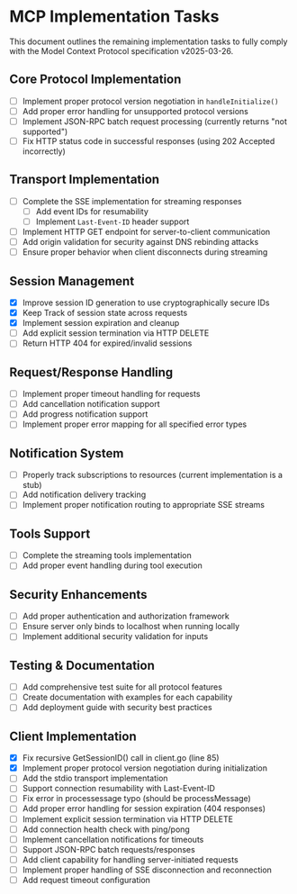 # MCP Implementation Tasks

This document outlines the remaining implementation tasks to fully comply with the Model Context Protocol specification v2025-03-26.

## Core Protocol Implementation

- [ ] Implement proper protocol version negotiation in `handleInitialize()`
- [ ] Add proper error handling for unsupported protocol versions
- [ ] Implement JSON-RPC batch request processing (currently returns "not supported")
- [ ] Fix HTTP status code in successful responses (using 202 Accepted incorrectly)

## Transport Implementation

- [ ] Complete the SSE implementation for streaming responses
  - [ ] Add event IDs for resumability
  - [ ] Implement `Last-Event-ID` header support
- [ ] Implement HTTP GET endpoint for server-to-client communication
- [ ] Add origin validation for security against DNS rebinding attacks
- [ ] Ensure proper behavior when client disconnects during streaming

## Session Management

- [x] Improve session ID generation to use cryptographically secure IDs
- [x] Keep Track of session state across requests
- [x] Implement session expiration and cleanup
- [ ] Add explicit session termination via HTTP DELETE
- [ ] Return HTTP 404 for expired/invalid sessions

## Request/Response Handling

- [ ] Implement proper timeout handling for requests
- [ ] Add cancellation notification support
- [ ] Add progress notification support
- [ ] Implement proper error mapping for all specified error types

## Notification System

- [ ] Properly track subscriptions to resources (current implementation is a stub)
- [ ] Add notification delivery tracking
- [ ] Implement proper notification routing to appropriate SSE streams

## Tools Support

- [ ] Complete the streaming tools implementation
- [ ] Add proper event handling during tool execution

## Security Enhancements

- [ ] Add proper authentication and authorization framework
- [ ] Ensure server only binds to localhost when running locally
- [ ] Implement additional security validation for inputs

## Testing & Documentation

- [ ] Add comprehensive test suite for all protocol features
- [ ] Create documentation with examples for each capability
- [ ] Add deployment guide with security best practices

## Client Implementation

- [x] Fix recursive GetSessionID() call in client.go (line 85)
- [x] Implement proper protocol version negotiation during initialization
- [ ] Add the stdio transport implementation
- [ ] Support connection resumability with Last-Event-ID
- [ ] Fix error in processessage typo (should be processMessage)
- [ ] Add proper error handling for session expiration (404 responses)
- [ ] Implement explicit session termination via HTTP DELETE
- [ ] Add connection health check with ping/pong
- [ ] Implement cancellation notifications for timeouts
- [ ] Support JSON-RPC batch requests/responses
- [ ] Add client capability for handling server-initiated requests
- [ ] Implement proper handling of SSE disconnection and reconnection
- [ ] Add request timeout configuration